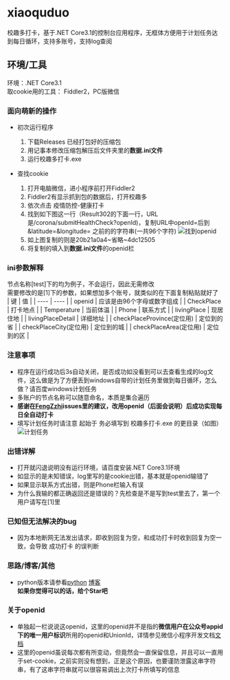 # xiaoquduo
校趣多打卡，基于.NET Core3.1的控制台应用程序，无框体方便用于计划任务达到每日循环，支持多账号，支持log查阅

## 环境/工具

环境：.NET Core3.1 <br />
取cookie用的工具： Fiddler2，PC版微信<br />

### 面向萌新的操作

* 初次运行程序
    1. 下载Releases 已经打包好的压缩包<br />
    2. 用记事本修改压缩包解压后文件夹里的**数据.ini文件**<br />
    3. 运行校趣多打卡.exe<br />
    
* 查找cookie
    1. 打开电脑微信，进小程序前打开Fiddler2<br />
    2. Fiddler2有显示抓到包的数据后，打开校趣多<br />
    3. 依次点击 疫情防控-健康打卡<br />
    4. 找到如下图这一行（Result302的下面一行，URL是/corona/submitHealthCheck?openId)，复制URL中openId=后到&latitude=&longitude= 之前的的字符串(一共96个字符)
![找到openid](https://www.z4a.net/images/2021/07/11/2021-07-11_22-04-26.jpg)
    5. 如上图复制的则是20b21a0a4~省略~4dc12505<br />
    6. 将复制的填入到**数据.ini文件**的openid栏<br />

### ini参数解释
节点名称\[test]下的均为例子，不会运行，因此无需修改<br />
需要修改的是\[1]下的参数，如果想加多个账号，就类似的在下面复制粘贴就好了<br />
|  键   | 值  |
|  ----  | ----  |
| openid  | 应该是由96个字母或数字组成 |
| CheckPlace  | 打卡地点 |
| Temperature  | 当前体温 |
| Phone  | 联系方式 |
| livingPlace  | 现居住地 |
| livingPlaceDetail  | 详细地址 |
| checkPlaceProvince(定位用)  | 定位到的省 |
| checkPlaceCity(定位用)  | 定位到的城 |
| checkPlaceArea(定位用)  | 定位到的区 |

### 注意事项

* 程序在运行成功后3s自动关闭，是否成功如没看到可以去查看生成的log文件，这么做是为了方便丢到windows自带的计划任务里做到每日循环，怎么做？请百度windows计划任务<br />
* 多账户的节点名称可以随意命名，本质是集合遍历
* **感谢在[FengZzhi](https://github.com/FengZzhi)issues里的建议，改用openid（后面会说明）后成功实现每日全自动打卡**
* 填写计划任务时请注意 起始于 务必填写到 校趣多打卡.exe 的更目录（如图）
![计划任务](https://www.z4a.net/images/2020/10/27/2020-10-27_21-16-52.png)

### 出错详解

* 打开就闪退说明没有运行环境，请百度安装.NET Core3.1环境<br />
* 如显示的是未知错误，log里写的是cookie出错，基本就是openid输错了<br />
* 如果显示联系方式出错，则是Phone栏输入有误<br />
* 为什么我输的都正确返回还是错误的？先检查是不是写到test里去了，第一个用户请写在\[1]里<br />

### 已知但无法解决的bug
* 因为本地断网无法发出请求，即收到回复为空，和成功打卡时收到回复为空一致，会导致 成功打卡 的误判断

### 思路/博客/其他
* python版本请参看[python](https://github.com/FengZzhi/xiaoquduo)
[博客](https://hd80606b.com/xiaoquduo/)<br />
**如果你觉得可以的话，给个Star吧**

### 关于openid
* 单独起一栏说说这openid，这里的openid并不是指的**微信用户在公众号appid下的唯一用户标识**所用的openid和UnionId，详情参见微信小程序开发文档[文档](https://pay.weixin.qq.com/wiki/doc/api/jsapi.php?chapter=4_4) 
* 这里的openid虽说每次都有所变动，但竟然会一直保留信息，并且可以一直用于set-cookie，之前实则没有想到，正是这个原因，也要谨防泄露这串字符串，有了这串字符串就可以很容易调出上次打卡所填写的信息
